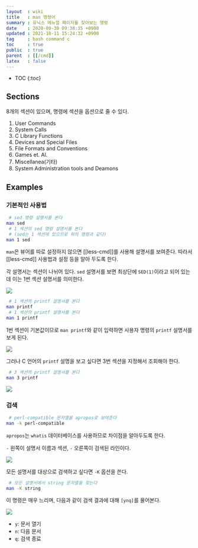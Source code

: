 ```yaml
---
layout  : wiki
title   : man 명령어
summary : 유닉스 메뉴얼 페이지를 찾아보는 명령
date    : 2020-09-30 09:38:35 +0900
updated : 2021-10-11 15:24:32 +0900
tag     : bash command c
toc     : true
public  : true
parent  : [[/cmd]]
latex   : false
---
```

* TOC
{:toc}

## Sections

8개의 섹션이 있으며, 명령에 섹션을 옵션으로 줄 수 있다.

1. User Commands
2. System Calls
3. C Library Functions
4. Devices and Special Files
5. File Formats and Conventions
6. Games et. Al.
7. Miscellanea(기타)
8. System Administration tools and Deamons

## Examples
### 기본적인 사용법

```sh
 # sed 명령 설명서를 본다
man sed
 # 1 섹션의 sed 명령 설명서를 본다
 # (sed는 1 섹션에 있으므로 위의 명령과 같다)
man 1 sed
```

`man`은 뷰어를 따로 설정하지 않으면 [[less-cmd]]를 사용해 설명서를 보여준다. 따라서 [[less-cmd]] 사용법과 설정 등을 알아 두도록 한다.

각 설명서는 섹션이 나뉘어 있다. `sed` 설명서를 보면 최상단에 `SED(1)`이라고 되어 있는데 이는 1번 섹션 설명서를 의미한다.

![]( ./man-sed.jpg )

```sh
 # 1 섹션의 printf 설명서를 본다
man printf
 # 1 섹션의 printf 설명서를 본다
man 1 printf
```

1번 섹션이 기본값이므로 `man printf`와 같이 입력하면 사용자 명령의 `printf` 설명서를 보게 된다.

![]( ./printf-1.jpg )

그러나 C 언어의 `printf` 설명을 보고 싶다면 3번 섹션을 지정해서 조회해야 한다.

```sh
 # 3 섹션의 printf 설명서를 본다
man 3 printf
```

![]( ./printf-3.jpg )

### 검색

```sh
 # perl-compatible 문자열을 apropos로 보여준다
man -k perl-compatible
```

`apropos`는 `whatis` 데이터베이스를 사용하므로 차이점을 알아두도록 한다.

`-` 왼쪽이 설명서 이름과 섹션, `-` 오른쪽이 검색된 라인이다.

![]( ./find-apropos.jpg )

모든 설명서를 대상으로 검색하고 싶다면 `-K` 옵션을 쓴다.

```sh
 # 모든 설명서에서 string 문자열을 찾는다
man -K string
```

이 명령은 매우 느리며, 다음과 같이 검색 결과에 대해 `[ynq]`를 물어본다.

![]( ./find-all.jpg )

- `y`: 문서 열기
- `n`: 다음 문서
- `q`: 검색 종료


